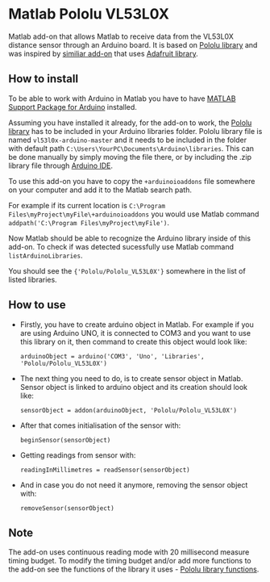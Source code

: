 # Matlab Pololu VL53L0X

Matlab add-on that allows Matlab to receive data from the VL53L0X distance sensor through an Arduino board. It is based on [Pololu library](https://github.com/pololu/vl53l0x-arduino) and was inspired by [similiar add-on](https://github.com/sandorcourane/matlab-vl53l0x) that uses [Adafruit library](https://github.com/adafruit/Adafruit_VL53L0X).

## How to install
To be able to work with Arduino in Matlab you have to have [MATLAB Support Package for Arduino](https://www.mathworks.com/hardware-support/arduino-matlab.html) installed. 

Assuming you have installed it already, for the add-on to work, the [Pololu library](https://github.com/pololu/vl53l0x-arduino) has to be included in your Arduino libraries folder. Pololu library file is named `vl53l0x-arduino-master` and it needs to be included in the folder with default path `C:\Users\YourPC\Documents\Arduino\libraries`. This can be done manually by simply moving the file there, or by including the .zip library file through [Arduino IDE](https://www.arduino.cc/en/Guide/Libraries#toc4). 


To use this add-on you have to copy the `+arduinoioaddons` file somewhere on your computer and 
add it to the Matlab search path. 

For example if its current location is `C:\Program Files\myProject\myFile\+arduinoioaddons` you would use Matlab command `addpath('C:\Program Files\myProject\myFile')`.

Now Matlab should be able to recognize the Arduino library inside of this add-on. To check if was detected sucessfully use Matlab command
`listArduinoLibraries`.

You should see the `{'Pololu/Pololu_VL53L0X'}` somewhere in the list of listed libraries.

## How to use

* Firstly, you have to create arduino object in Matlab. For example if you are using Arduino UNO, it is connected to COM3 and you want to use this library on it, then command to create this object would look like:

    `arduinoObject = arduino('COM3', 'Uno', 'Libraries', 'Pololu/Pololu_VL53L0X')`
 
 * The next thing you need to do, is to create sensor object in Matlab. Sensor object is linked to arduino object and its creation should look like:
 
    `sensorObject = addon(arduinoObject, 'Pololu/Pololu_VL53L0X')`    

* After that comes initialisation of the sensor with:
    
    `beginSensor(sensorObject)`

* Getting readings from sensor with:

    `readingInMillimetres = readSensor(sensorObject)`
    
* And in case you do not need it anymore, removing the sensor object with:
    
    `removeSensor(sensorObject)`
    
## Note

The add-on uses continuous reading mode with 20 millisecond measure timing budget. To modify the timing budget and/or add more functions to the add-on see the functions of the library it uses - [Pololu library functions](https://github.com/pololu/vl53l0x-arduino#library-reference).
